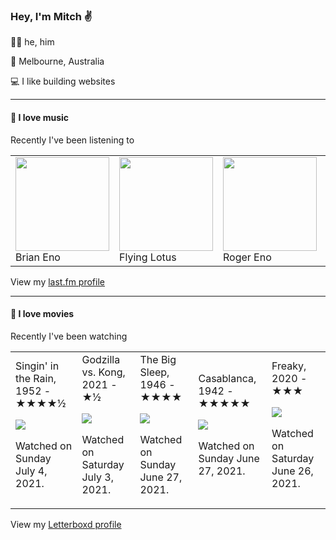 <article><h3>Hey, I&#x27;m Mitch ✌️</h3><section><p>🙆‍♂️ he, him</p><p>📍 Melbourne, Australia</p><p>💻 I like building websites</p></section><hr/><section><h4>💽 I love music</h4><p>Recently I&#x27;ve been listening to</p><table><tbody><td><img src="https://lastfm.freetls.fastly.net/i/u/174s/918055ba2eb81528f93a8924dbab88f8.png" height="150px" alt="" role="presentation"/><br/>Brian Eno</td><td><img src="https://lastfm.freetls.fastly.net/i/u/174s/50227cde795b4702c7b4d7ddcf0b85ff.png" height="150px" alt="" role="presentation"/><br/>Flying Lotus</td><td><img src="https://lastfm.freetls.fastly.net/i/u/174s/a6cc85675493859cd3767066f299d95c.png" height="150px" alt="" role="presentation"/><br/>Roger Eno</td><td><img src="https://lastfm.freetls.fastly.net/i/u/174s/515b7450118c4ff0b8d0a9ad2b4375ec.png" height="150px" alt="" role="presentation"/><br/>Pavement</td><td><img src="https://lastfm.freetls.fastly.net/i/u/174s/d6180cb5448bd672348163276a7491e9.png" height="150px" alt="" role="presentation"/><br/>Kodak Black</td></tbody></table><span>View my <a href="https://www.last.fm/user/mylsb">last.fm profile</a></span></section><hr/><section><h4>📼 I love movies</h4><p>Recently I&#x27;ve been watching</p><table><tbody><td>Singin&#x27; in the Rain, 1952 - ★★★★½<br/><span> <p><img src="https://a.ltrbxd.com/resized/sm/upload/xc/8e/3x/nt/nUP6Kna8oiUl2VNbEQ4BJhTcpO8-0-500-0-750-crop.jpg?k=52817e411a"/></p> <p>Watched on Sunday July 4, 2021.</p> </span></td><td>Godzilla vs. Kong, 2021 - ★½<br/><span> <p><img src="https://a.ltrbxd.com/resized/film-poster/3/3/3/8/2/5/333825-godzilla-vs-kong-0-500-0-750-crop.jpg?k=3a03b121bd"/></p> <p>Watched on Saturday July 3, 2021.</p> </span></td><td>The Big Sleep, 1946 - ★★★★<br/><span> <p><img src="https://a.ltrbxd.com/resized/film-poster/5/1/2/4/2/51242-the-big-sleep-0-500-0-750-crop.jpg?k=379bfe89ef"/></p> <p>Watched on Sunday June 27, 2021.</p> </span></td><td>Casablanca, 1942 - ★★★★★<br/><span> <p><img src="https://a.ltrbxd.com/resized/sm/upload/kq/vf/8s/1p/wOBKAoUJZb5qTsWv5XXvVV2vUzz-0-500-0-750-crop.jpg?k=bc461c248e"/></p> <p>Watched on Sunday June 27, 2021.</p> </span></td><td>Freaky, 2020 - ★★★<br/><span> <p><img src="https://a.ltrbxd.com/resized/film-poster/4/8/0/5/2/5/480525-freaky-0-500-0-750-crop.jpg?k=0fae1d4d37"/></p> <p>Watched on Saturday June 26, 2021.</p> </span></td></tbody></table><span>View my <a href="https://letterboxd.com/myslab/">Letterboxd profile</a></span></section></article>